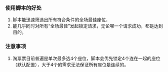 ### 使用脚本的好处
1. 脚本能迅速筛选出所有符合条件的全场最佳座位，
2. 能几乎同时对所有“全场最佳”发起锁定请求，无论哪一个请求成功，都是达到目的。

### 注意事项
1. 淘票票目前普遍是单次最多选4个座位，脚本会优先锁定4个连在一起的座位（默认配置），大于4个的需求无法保证所有座位是连续的。